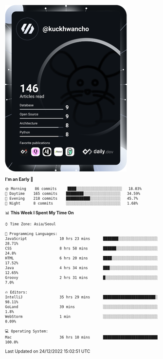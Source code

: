 <a href="https://app.daily.dev/kuckhwancho"><img src="https://github.com/kuckjwi0928/kuckjwi0928/blob/master/devcard.svg" width="400" alt="Kuckjwi Devcard"/></a>

<!--START_SECTION:waka-->
**I'm an Early 🐤** 

```text
🌞 Morning    86 commits     ████░░░░░░░░░░░░░░░░░░░░░   18.03% 
🌆 Daytime    165 commits    ████████░░░░░░░░░░░░░░░░░   34.59% 
🌃 Evening    218 commits    ███████████░░░░░░░░░░░░░░   45.7% 
🌙 Night      8 commits      ░░░░░░░░░░░░░░░░░░░░░░░░░   1.68%

```


📊 **This Week I Spent My Time On** 

```text
⌚︎ Time Zone: Asia/Seoul

💬 Programming Languages: 
JavaScript               10 hrs 23 mins      ███████░░░░░░░░░░░░░░░░░░   28.71% 
CSS                      8 hrs 58 mins       ██████░░░░░░░░░░░░░░░░░░░   24.8% 
HTML                     6 hrs 20 mins       ████░░░░░░░░░░░░░░░░░░░░░   17.52% 
Java                     4 hrs 34 mins       ███░░░░░░░░░░░░░░░░░░░░░░   12.65% 
Groovy                   2 hrs 31 mins       █░░░░░░░░░░░░░░░░░░░░░░░░   7.0%

🔥 Editors: 
IntelliJ                 35 hrs 29 mins      ████████████████████████░   98.11% 
GoLand                   39 mins             ░░░░░░░░░░░░░░░░░░░░░░░░░   1.8% 
WebStorm                 1 min               ░░░░░░░░░░░░░░░░░░░░░░░░░   0.09%

💻 Operating System: 
Mac                      36 hrs 10 mins      █████████████████████████   100.0%

```


 Last Updated on 24/12/2022 15:02:51 UTC
<!--END_SECTION:waka-->
